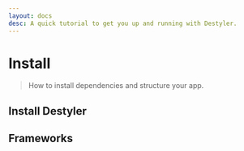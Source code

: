```yaml
---
layout: docs
desc: A quick tutorial to get you up and running with Destyler.
---
```


# Install

> How to install dependencies and structure your app.

## Install Destyler

<CodeGroupPackage name="destyler @internationalized/date" />

## Frameworks

<div class="grid sm:grid-cols-2 gap-2 mt-4 sm:gap-6">
  <FrameworkCard link="/guide/vue" dark-icon="vscode-icons:file-type-vue" title="Vue" />
  <!-- <FrameworkCard dark-icon="vscode-icons:file-type-nuxt" title="Nuxt" />
  <FrameworkCard dark-icon="vscode-icons:file-type-astro" light-icon="vscode-icons:file-type-light-astro" title="Astro" />
  <FrameworkCard dark-icon="vscode-icons:file-type-js" title="Browser" />
  <FrameworkCard dark-icon="logos:electron" title="Electron" />
  <FrameworkCard dark-icon="simple-icons:nativescript" title="NativeScript" /> -->
</div>
